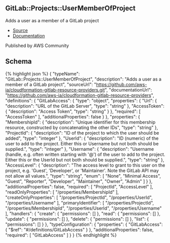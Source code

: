 
## GitLab::Projects::UserMemberOfProject

Adds a user as a member of a GitLab project

- [Source](https:&#x2F;&#x2F;github.com&#x2F;aws-ia&#x2F;cloudformation-gitlab-resource-providers.git) 
- [Documentation]()

Published by AWS Community

## Schema
{% highlight json %}
{
    "typeName": "GitLab::Projects::UserMemberOfProject",
    "description": "Adds a user as a member of a GitLab project",
    "sourceUrl": "https://github.com/aws-ia/cloudformation-gitlab-resource-providers.git",
    "documentationUrl": "https://github.com/aws-ia/cloudformation-gitlab-resource-providers",
    "definitions": {
        "GitLabAccess": {
            "type": "object",
            "properties": {
                "Url": {
                    "description": "URL of the GitLab Server",
                    "type": "string"
                },
                "AccessToken": {
                    "description": "Access Token",
                    "type": "string"
                }
            },
            "required": [
                "AccessToken"
            ],
            "additionalProperties": false
        }
    },
    "properties": {
        "MembershipId": {
            "description": "Unique identifier for this membership resource, constructed by concatenating the other IDs",
            "type": "string"
        },
        "ProjectId": {
            "description": "ID of the project to which the user should be added",
            "type": "integer"
        },
        "UserId": {
            "description": "ID (numeric) of the user to add to the project. Either this or Username but not both should be supplied.",
            "type": "integer"
        },
        "Username": {
            "description": "Username (handle, e.g. often written starting with '@') of the user to add to the project. Either this or the UserId but not both should be supplied.",
            "type": "string"
        },
        "AccessLevel": {
            "description": "The access level to grant to this user on the project, e.g. 'Guest', 'Developer', or 'Maintainer'. Note the GitLab API may not allow all values.",
            "type": "string",
            "enum": [
                "None",
                "Minimal Access",
                "Guest",
                "Reporter",
                "Developer",
                "Maintainer",
                "Owner",
                "Admin"
            ]
        }
    },
    "additionalProperties": false,
    "required": [
        "ProjectId",
        "AccessLevel"
    ],
    "readOnlyProperties": [
        "/properties/MembershipId"
    ],
    "createOnlyProperties": [
        "/properties/ProjectId",
        "/properties/UserId",
        "/properties/Username"
    ],
    "primaryIdentifier": [
        "/properties/ProjectId",
        "/properties/MembershipId",
        "/properties/UserId",
        "/properties/Username"
    ],
    "handlers": {
        "create": {
            "permissions": []
        },
        "read": {
            "permissions": []
        },
        "update": {
            "permissions": []
        },
        "delete": {
            "permissions": []
        },
        "list": {
            "permissions": []
        }
    },
    "typeConfiguration": {
        "properties": {
            "GitLabAccess": {
                "$ref": "#/definitions/GitLabAccess"
            }
        },
        "additionalProperties": false,
        "required": [
            "GitLabAccess"
        ]
    }
}
{% endhighlight %}
